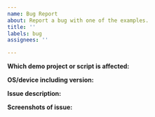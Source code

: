 ```yaml
---
name: Bug Report
about: Report a bug with one of the examples.
title: ''
labels: bug
assignees: ''

---
```


**Which demo project or script is affected:**
<!-- Specify the path. -->


**OS/device including version:**
<!-- Specify GPU model and drivers if graphics-related. -->


**Issue description:**
<!-- What happened, what was expected, and what went wrong. -->


**Screenshots of issue:**
<!--
This section is optional.
Drag in an image, or post an image with a link in the form of:
![Alt Text Here](https://pbs.twimg.com/media/DW5AJnZVAAM1805?format=jpg)
-->
